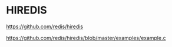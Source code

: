 # HIREDIS #

<https://github.com/redis/hiredis>

<https://github.com/redis/hiredis/blob/master/examples/example.c>
